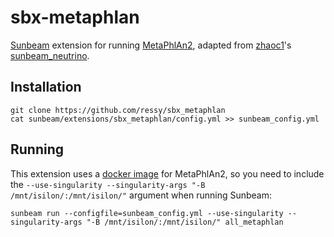 # sbx-metaphlan

[Sunbeam] extension for running [MetaPhlAn2], adapted from
[zhaoc1](https://github.com/zhaoc1)'s
[sunbeam_neutrino](https://github.com/PennChopMicrobiomeProgram/sunbeam_neutrino).

## Installation

    git clone https://github.com/ressy/sbx_metaphlan
    cat sunbeam/extensions/sbx_metaphlan/config.yml >> sunbeam_config.yml

## Running

This extension uses a [docker image] for MetaPhlAn2, so you need to include the `--use-singularity --singularity-args "-B /mnt/isilon/:/mnt/isilon/"` argument when running
Sunbeam:

    sunbeam run --configfile=sunbeam_config.yml --use-singularity --singularity-args "-B /mnt/isilon/:/mnt/isilon/" all_metaphlan

[Sunbeam]: https://github.com/sunbeam-labs/sunbeam
[MetaPhlAn2]: https://bitbucket.org/biobakery/metaphlan2
[docker image]: https://hub.docker.com/r/samesense/metaphlan2-docker/
